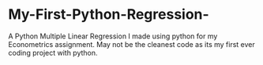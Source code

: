 # My-First-Python-Regression-
A Python Multiple Linear Regression I made using python for my Econometrics assignment. May not be the cleanest code as its my first ever coding project with python.
